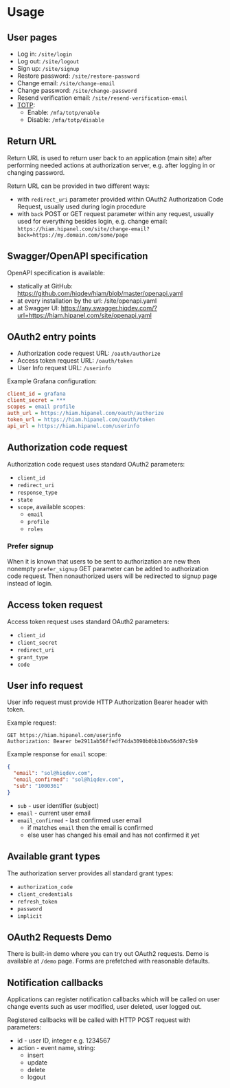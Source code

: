 # Usage

## User pages

- Log in:                       `/site/login`
- Log out:                      `/site/logout`
- Sign up:                      `/site/signup`
- Restore password:             `/site/restore-password`
- Change email:                 `/site/change-email`
- Change password:              `/site/change-password`
- Resend verification email:    `/site/resend-verification-email`
- [TOTP]:
    - Enable:                   `/mfa/totp/enable`
    - Disable:                  `/mfa/totp/disable`

[TOTP]: https://en.wikipedia.org/wiki/Time-based_One-time_Password_algorithm

## Return URL

Return URL is used to return user back to an application (main site)
after performing needed actions at authorization server,
e.g. after logging in or changing password.

Return URL can be provided in two different ways:

- with `redirect_uri` parameter provided within OAuth2 Authorization Code Request,
  usually used during login procedure
- with `back` POST or GET request parameter within any request, usually used for
  everything besides login, e.g. change email:
  `https://hiam.hipanel.com/site/change-email?back=https://my.domain.com/some/page`

## Swagger/OpenAPI specification

OpenAPI specification is available:

- statically at GitHub: https://github.com/hiqdev/hiam/blob/master/openapi.yaml
- at every installation by the url: /site/openapi.yaml
- at Swagger UI: https://any.swagger.hiqdev.com/?url=https://hiam.hipanel.com/site/openapi.yaml

## OAuth2 entry points

- Authorization code request URL:	`/oauth/authorize`
- Access token request URL:			`/oauth/token`
- User Info request URL:			`/userinfo`

Example Grafana configuration:

```ini
client_id = grafana
client_secret = ***
scopes = email profile
auth_url = https://hiam.hipanel.com/oauth/authorize
token_url = https://hiam.hipanel.com/oauth/token
api_url = https://hiam.hipanel.com/userinfo
```

## Authorization code request

Authorization code request uses standard OAuth2 parameters:

- `client_id`
- `redirect_uri`
- `response_type`
- `state`
- `scope`, available scopes:
    - `email`
    - `profile`
    - `roles`

### Prefer signup

When it is known that users to be sent to authorization are new then
nonempty `prefer_signup` GET parameter can be added to authorization code request.
Then nonauthorized users will be redirected to signup page instead of login.

## Access token request

Access token request uses standard OAuth2 parameters:

- `client_id`
- `client_secret`
- `redirect_uri`
- `grant_type`
- `code`

## User info request

User info request must provide HTTP Authorization Bearer header with token.

Example request:

```
GET https://hiam.hipanel.com/userinfo
Authorization: Bearer be2911ab56ffedf74da3090b0bb1b0a56d07c5b9
```

Example response for `email` scope:

```json
{
  "email": "sol@hiqdev.com",
  "email_confirmed": "sol@hiqdev.com",
  "sub": "1000361"
}
```

- `sub` - user identifier (subject)
- `email` - current user email
- `email_confirmed` - last confirmed user email
    - if matches `email` then the email is confirmed
    - else user has changed his email and has not confirmed it yet

## Available grant types

The authorization server provides all standard grant types:

- `authorization_code`
- `client_credentials`
- `refresh_token`
- `password`
- `implicit`

## OAuth2 Requests Demo

There is built-in demo where you can try out OAuth2 requests.
Demo is available at `/demo` page.
Forms are prefetched with reasonable defaults.

## Notification callbacks

Applications can register notification callbacks which will be called on
user change events such as user modified, user deleted, user logged out.

Registered callbacks will be called with HTTP POST request with parameters:

- id - user ID, integer e.g. 1234567
- action - event name, string:
    - insert
    - update
    - delete
    - logout
